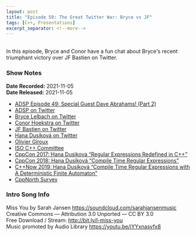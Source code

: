 ```yaml
---
layout: post
title: "Episode 50: The Great Twitter War: Bryce vs JF"
tags: [C++, Presentations]
excerpt_separator: <!--more-->
---
```


<div id="buzzsprout-player-9498382"></div><script src="https://www.buzzsprout.com/1501960/9498382-episode-50-the-great-twitter-war-bryce-vs-jf.js?container_id=buzzsprout-player-9498382&player=small" type="text/javascript" charset="utf-8"></script>

<br>In this episode, Bryce and Conor have a fun chat about Bryce's recent triumphant victory over JF Bastien on Twitter.

<!--more-->

### Show Notes

**Date Recorded:** 2021-11-05 <br>
**Date Released:** 2021-11-05

* [ADSP Episode 49: Special Guest Dave Abrahams! (Part 2)](https://adspthepodcast.com/2021/10/29/Episode-49.html)
* [ADSP on Twitter](https://twitter.com/adspthepodcast)
* [Bryce Lelbach on Twitter](https://twitter.com/blelbach)
* [Conor Hoekstra on Twitter](https://twitter.com/code_report)
* [JF Bastien on Twitter](https://twitter.com/jfbastien)
* [Hana Dusíková on Twitter ](https://twitter.com/hankadusikova)
* [Olivier Giroux](https://twitter.com/__simt__)
* [ISO C++ Committee](https://isocpp.org/std/the-committee)
* [CppCon 2017: Hana Dusikova “Regular Expressions Redefined in C++”](https://www.youtube.com/watch?v=3WGsN_Hp9QY)
* [CppCon 2018: Hana Dusíková “Compile Time Regular Expressions”](https://www.youtube.com/watch?v=QM3W36COnE4)
* [C++Now 2019: Hana Dusíková “Compile Time Regular Expressions with A Deterministic Finite Automaton”](https://www.youtube.com/watch?v=IO3MO450WX4)
* [CppNorth Survey](https://surveymonkey.com/r/DZMQ8F9)

### Intro Song Info

Miss You by Sarah Jansen https://soundcloud.com/sarahjansenmusic<br>
Creative Commons — Attribution 3.0 Unported — CC BY 3.0<br>
Free Download / Stream: http://bit.ly/l-miss-you<br>
Music promoted by Audio Library https://youtu.be/iYYxnasvfx8<br>
